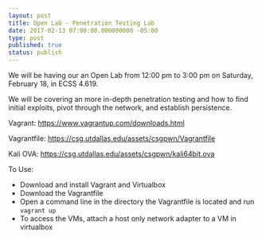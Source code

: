 ```yaml
---
layout: post
title: Open Lab - Penetration Testing Lab
date: 2017-02-13 07:00:00.000000000 -05:00
type: post
published: true
status: publish
---
```

We will be having our an Open Lab from 12:00 pm to 3:00 pm on Saturday, February 18, in ECSS 4.619.

We will be covering an more in-depth penetration testing  and how to find initial exploits, pivot through the network, and establish persistence.

Vagrant: <https://www.vagrantup.com/downloads.html>

Vagrantfile: <https://csg.utdallas.edu/assets/csgpwn/Vagrantfile>

Kali OVA: <https://csg.utdallas.edu/assets/csgpwn/kali64bit.ova>

<!--more-->

To Use:

* Download and install Vagrant and Virtualbox
* Download the Vagrantfile
* Open a command line in the directory the Vagrantfile is located and run `vagrant up`
* To access the VMs, attach a host only network adapter to a VM in virtualbox
